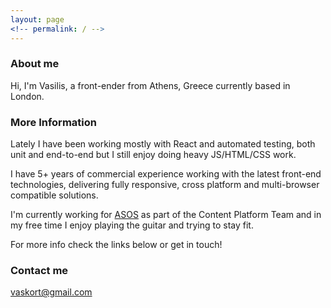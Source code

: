```yaml
---
layout: page
<!-- permalink: / -->
---
```

### About me

Hi, I'm Vasilis, a front-ender from Athens, Greece currently based in London.  

### More Information

Lately I have been working mostly with React and automated testing, both unit and end-to-end but I still enjoy doing heavy JS/HTML/CSS work.

I have 5+ years of commercial experience working with the latest front-end technologies, delivering fully responsive, cross platform and multi-browser compatible solutions.

I'm currently working for [ASOS](http://www.asos.com/) as part of the Content Platform Team and in my free time I enjoy playing the guitar and trying to stay fit.

For more info check the links below or get in touch!


### Contact me

[vaskort@gmail.com](mailto:vaskort@gmail.com)
